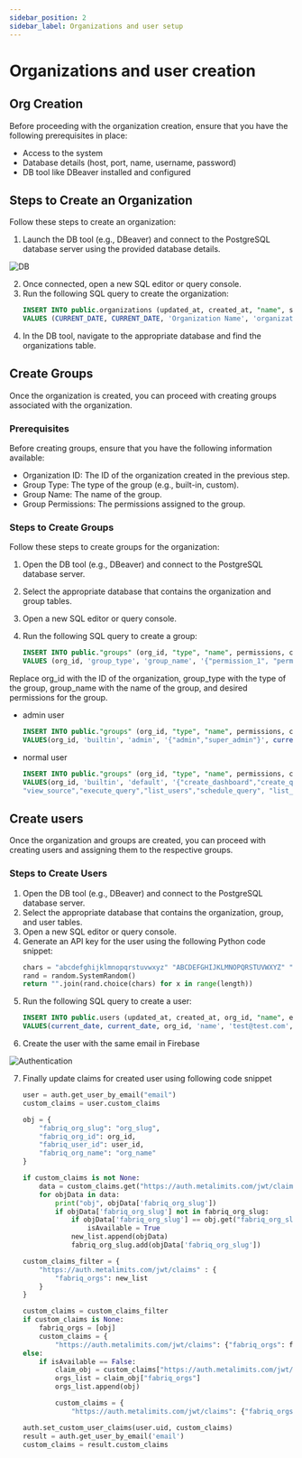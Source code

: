 ```yaml
---
sidebar_position: 2
sidebar_label: Organizations and user setup
---
```


# Organizations and user creation

## Org Creation

Before proceeding with the organization creation, ensure that you have the following prerequisites in place:

- Access to the system
- Database details (host, port, name, username, password)
- DB tool like DBeaver installed and configured

## Steps to Create an Organization

Follow these steps to create an organization:

1. Launch the DB tool (e.g., DBeaver) and connect to the PostgreSQL database server using the provided database details.

![DB](/img/db.png)

2. Once connected, open a new SQL editor or query console.
3. Run the following SQL query to create the organization:
   ```sql
   INSERT INTO public.organizations (updated_at, created_at, "name", slug, settings)
   VALUES (CURRENT_DATE, CURRENT_DATE, 'Organization Name', 'organization_slug', '{}');
4. In the DB tool, navigate to the appropriate database and find the organizations table.

## Create Groups
Once the organization is created, you can proceed with creating groups associated with the organization.

### Prerequisites

Before creating groups, ensure that you have the following information available:

- Organization ID: The ID of the organization created in the previous step.
- Group Type: The type of the group (e.g., built-in, custom).
- Group Name: The name of the group.
- Group Permissions: The permissions assigned to the group.

### Steps to Create Groups

Follow these steps to create groups for the organization:

1. Open the DB tool (e.g., DBeaver) and connect to the PostgreSQL database server.
2. Select the appropriate database that contains the organization and group tables.
3. Open a new SQL editor or query console.
4. Run the following SQL query to create a group:

   ```sql
   INSERT INTO public."groups" (org_id, "type", "name", permissions, created_at)
   VALUES (org_id, 'group_type', 'group_name', '{"permission_1", "permission_2"}', current_date);

Replace org_id with the ID of the organization, group_type with the type of the group, group_name with the name of the group, and desired permissions for the group.

- admin user
    ```sql
    INSERT INTO public."groups" (org_id, "type", "name", permissions, created_at)
    VALUES(org_id, 'builtin', 'admin', '{"admin","super_admin"}', current_date);
- normal user
    ```sql
    INSERT INTO public."groups" (org_id, "type", "name", permissions, created_at)
    VALUES(org_id, 'builtin', 'default', '{"create_dashboard","create_query","edit_dashboard","edit_query","view_query",
    "view_source","execute_query","list_users","schedule_query", "list_dashboards","list_alerts","list_data_sources"}', '2021-06-08');

## Create users

Once the organization and groups are created, you can proceed with creating users and assigning them to the respective groups.

### Steps to Create Users

1. Open the DB tool (e.g., DBeaver) and connect to the PostgreSQL database server.
2. Select the appropriate database that contains the organization, group, and user tables.
3. Open a new SQL editor or query console.
4. Generate an API key for the user using the following Python code snippet:
    ```python
    chars = "abcdefghijklmnopqrstuvwxyz" "ABCDEFGHIJKLMNOPQRSTUVWXYZ" "0123456789"
    rand = random.SystemRandom()
    return "".join(rand.choice(chars) for x in range(length))
5. Run the following SQL query to create a user:
    ```sql
    INSERT INTO public.users (updated_at, created_at, org_id, "name", email, profile_image_url, password_hash, "groups", api_key, disabled_at, details, home_db_slug)
    VALUES(current_date, current_date, org_id, 'name', 'test@test.com', NULL, NULL, '{8}', 'token which you get from generate_token function', NULL, '{"is_invitation_pending": false}', NULL);
6. Create the user with the same email in Firebase

![Authentication](/img/user_auth.png)

7. Finally update claims for created user using following code snippet
    ```python
    user = auth.get_user_by_email("email")
    custom_claims = user.custom_claims

    obj = {
        "fabriq_org_slug": "org_slug",
        "fabriq_org_id": org_id,
        "fabriq_user_id": user_id,
        "fabriq_org_name": "org_name"
    }
    
    if custom_claims is not None:
        data = custom_claims.get("https://auth.metalimits.com/jwt/claims").get("fabriq_orgs")
        for objData in data:
            print("obj", objData['fabriq_org_slug'])
            if objData['fabriq_org_slug'] not in fabriq_org_slug:
                if objData['fabriq_org_slug'] == obj.get("fabriq_org_slug"):
                    isAvailable = True
                new_list.append(objData)
                fabriq_org_slug.add(objData['fabriq_org_slug'])

    custom_claims_filter = {
        "https://auth.metalimits.com/jwt/claims" : {
            "fabriq_orgs": new_list
        }
    }
    
    custom_claims = custom_claims_filter
    if custom_claims is None:
        fabriq_orgs = [obj]
        custom_claims = {
            "https://auth.metalimits.com/jwt/claims": {"fabriq_orgs": fabriq_orgs}}
    else:
        if isAvailable == False:
            claim_obj = custom_claims["https://auth.metalimits.com/jwt/claims"]
            orgs_list = claim_obj["fabriq_orgs"]
            orgs_list.append(obj)

            custom_claims = {
                "https://auth.metalimits.com/jwt/claims": {"fabriq_orgs": orgs_list}}

    auth.set_custom_user_claims(user.uid, custom_claims)
    result = auth.get_user_by_email('email')
    custom_claims = result.custom_claims
